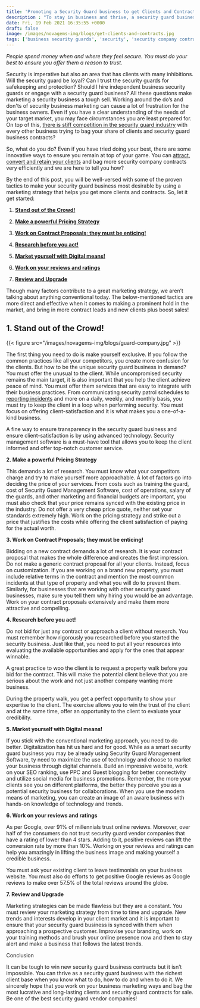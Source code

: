 ```yaml
---
title: 'Promoting a Security Guard business to get Clients and Contracts in 2021 – Novagems'
description : "To stay in business and thrive, a security guard business must earn new clients and contracts. Here is how to strengthen your marketing strategy and earn maximum business in the new normal."
date: Fri, 19 Feb 2021 16:35:55 +0000
draft: false
image: /images/novagems-img/blogs/get-clients-and-contracts.jpg
tags: ['business security guards', 'security', 'security company contract', 'security guard business', 'security guard business contracts', 'security guard contract leads', 'security guard contracts for sale', 'security guard vendor companies', 'technology']
---
```


_People spend money when and where they feel secure. You must do your best to ensure you offer them a reason to trust._


Security is imperative but also an area that has clients with many inhibitions. Will the security guard be loyal? Can I trust the security guards for safekeeping and protection? Should I hire independent business security guards or engage with a security guard business? All these questions make marketing a security business a tough sell. Working around the do’s and don'ts of security business marketing can cause a lot of frustration for the business owners. Even if you have a clear understanding of the needs of your target market, you may face circumstances you are least prepared for. On top of this, [there is stiff competition in the security guard industry](https://novage.ms/how-to-best-security-guard-company-beat-competitors/) with every other business trying to bag your share of clients and security guard business contracts?

So, what do you do? Even if you have tried doing your best, there are some innovative ways to ensure you remain at top of your game. You can [attract, convert and retain your clients](https://novage.ms/employee-scheduling-software-boosts-business-bottom-line/) and bag more security company contracts very efficiently and we are here to tell you how?

By the end of this post, you will be well-versed with some of the proven tactics to make your security guard business most desirable by using a marketing strategy that helps you get more clients and contracts. So, let it get started:

 

1.  [**Stand out of the Crowd!**](#first)

2.  [**Make a powerful Pricing Strategy**](#secondt)

3.  [**Work on Contract Proposals; they must be enticing!**](#third)

4.  [**Research before you act!**](#fourth)

5.  [**Market yourself with Digital means!**](#fifth)

6.  [**Work on your reviews and ratings**](#sixth)

7.  [**Review and Upgrade**](#seventh)

Though many factors contribute to a great marketing strategy, we aren’t talking about anything conventional today. The below-mentioned tactics are more direct and effective when it comes to making a prominent hold in the market, and bring in more contract leads and new clients plus boost sales!

## 1. Stand out of the Crowd!   

{{< figure src="/images/novagems-img/blogs/guard-company.jpg" >}}

The first thing you need to do is make yourself exclusive. If you follow the common practices like all your competitors, you create more confusion for the clients. But how to be the unique security guard business in demand? You must offer the unusual to the client. While uncompromised security remains the main target, it is also important that you help the client achieve peace of mind. You must offer them services that are easy to integrate with their business practices. From communicating security patrol schedules to [reporting incidents](https://novage.ms/physical-security-incident-management-system/) and more on a daily, weekly, and monthly basis, you must try to keep the client in a loop when performing security. You must focus on offering client-satisfaction and it is what makes you a one-of-a-kind business.

A fine way to ensure transparency in the security guard business and ensure client-satisfaction is by using advanced technology. Security management software is a must-have tool that allows you to keep the client informed and offer top-notch customer service.

**2. Make a powerful Pricing Strategy**

This demands a lot of research. You must know what your competitors charge and try to make yourself more approachable. A lot of factors go into deciding the price of your services. From costs such as training the guard, cost of Security Guard Management Software, cost of operations, salary of the guards, and other marketing and financial budgets are important, you must also check that your price remains synced with the existing price in the industry. Do not offer a very cheap price quote, neither set your standards extremely high. Work on the pricing strategy and strike out a price that justifies the costs while offering the client satisfaction of paying for the actual worth.

 **3. Work on Contract Proposals; they must be enticing!**

Bidding on a new contract demands a lot of research. It is your contract proposal that makes the whole difference and creates the first impression. Do not make a generic contract proposal for all your clients. Instead, focus on customization. If you are working on a brand new property, you must include relative terms in the contract and mention the most common incidents at that type of property and what you will do to prevent them. Similarly, for businesses that are working with other security guard businesses, make sure you tell them why hiring you would be an advantage. Work on your contract proposals extensively and make them more attractive and compelling.

 **4. Research before you act!**

Do not bid for just any contract or approach a client without research. You must remember how rigorously you researched before you started the security business. Just like that, you need to put all your resources into evaluating the available opportunities and apply for the ones that appear winnable.

A great practice to woo the client is to request a property walk before you bid for the contract. This will make the potential client believe that you are serious about the work and not just another company wanting more business.

During the property walk, you get a perfect opportunity to show your expertise to the client. The exercise allows you to win the trust of the client and at the same time, offer an opportunity to the client to evaluate your credibility.

 **5. Market yourself with Digital means!**

If you stick with the conventional marketing approach, you need to do better. Digitalization has hit us hard and for good. While as a smart security guard business you may be already using Security Guard Management Software, ty need to maximize the use of technology and choose to market your business through digital channels. Build an impressive website, work on your SEO ranking, use PPC and Guest blogging for better connectivity and utilize social media for business promotions. Remember, the more your clients see you on different platforms, the better they perceive you as a potential security business for collaborations. When you use the modern means of marketing, you can create an image of an aware business with hands-on knowledge of technology and trends.

**6. Work on your reviews and ratings**

As per Google, over 91% of millennials trust online reviews. Moreover, over half of the consumers do not trust security guard vendor companies that have a rating of lower than 4 stars. Adding to it, positive reviews can lift the conversion rate by more than 10%. Working on your reviews and ratings can help you amazingly in lifting the business image and making yourself a credible business.

You must ask your existing client to leave testimonials on your business website. You must also do efforts to get positive Google reviews as Google reviews to make over 57.5% of the total reviews around the globe.

**7. Review and Upgrade**

Marketing strategies can be made flawless but they are a constant. You must review your marketing strategy from time to time and upgrade. New trends and interests develop in your client market and it is important to ensure that your security guard business is synced with them when approaching a prospective customer. Improvise your branding, work on your training methods and brush your online presence now and then to stay alert and make a business that follows the latest trends.

Conclusion

It can be tough to win new security guard business contracts but it isn’t impossible. You can thrive as a security guard business with the richest client base when you know what to do, how to do and when to do it. We sincerely hope that you work on your business marketing ways and bag the most lucrative and long-lasting clients and security guard contracts for sale. Be one of the best security guard vendor companies!

  